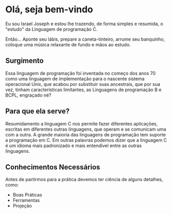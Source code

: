# Olá, seja bem-vindo

Eu sou Israel Joseph e estou lhe trazendo, de forma simples e resumida, o "estudo" da Linguagem de programação C.

Então... Aponte seu lábis, prepare a caneta-tinteiro, arrume seu banquinho, coloque uma música relaxante de fundo e mãos ao estudo.

## Surgimento

Essa linguagem de programação foi inventada no começo dos anos 70 como uma linguagem de implementação para o nascente sistema operacional Unix, que acabou por substituir suas ancestrais, que por sua vez, tinham características limitantes, as Linguagens de programação B e BCPL, engraçado né?

## Para que ela serve?

Resumidamento a linguagem C nos permite fazer diferentes aplicações, escritas em diferentes outras linguagens, que operam e se comunicam uma com a outra. A grande maioria das linguagens de programação tem suporte a programação em C. Em outras palavras podemos dizer que a linguagem C é um idioma mais padronizado e mais entendível entre as outras linguagens.

## Conhecimentos Necessários

Antes de partirmos para a prática devemos ter ciência de alguns detalhes, como:

- Boas Práticas
- Ferramentas
- Projeção
